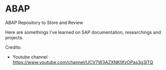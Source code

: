 # ABAP
ABAP Repository to Store and Review 

Here are somethings I've learned on SAP documentation, researchings and projects.

Credits:
- Youtube channel https://www.youtube.com/channel/UCV7W3AZXNK9fzOPas3g3ITQ
